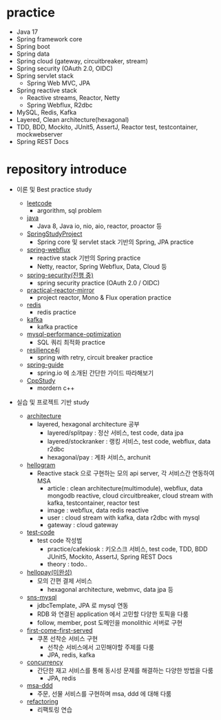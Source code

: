 # practice
- Java 17
- Spring framework core
- Spring boot
- Spring data
- Spring cloud (gateway, circuitbreaker, stream)
- Spring security (OAuth 2.0, OIDC)
- Spring servlet stack
  - Spring Web MVC, JPA
- Spring reactive stack
  - Reactive streams, Reactor, Netty
  - Spring Webflux, R2dbc
- MySQL, Redis, Kafka
- Layered, Clean architecture(hexagonal)
- TDD, BDD, Mockito, JUnit5, AssertJ, Reactor test, testcontainer, mockwebserver
- Spring REST Docs 


# repository introduce
  
- 이론 및 Best practice study
  - [leetcode](https://github.com/starryeye/leetcode)
    - argorithm, sql problem
  - [java](https://github.com/starryeye/java)
    - Java 8, Java io, nio, aio, reactor, proactor 등
  - [SpringStudyProject](https://github.com/starryeye/SpringStudyProject)
    - Spring core 및 servlet stack 기반의 Spring, JPA practice
  - [spring-webflux](https://github.com/starryeye/spring-webflux)
    - reactive stack 기반의 Spring practice
    - Netty, reactor, Spring Webflux, Data, Cloud 등
  - [spring-security(진행 중)](https://github.com/starryeye/spring-security)
    - spring security practice (OAuth 2.0 / OIDC)
  - [practical-reactor-mirror](https://github.com/starryeye/practical-reactor-mirror)
    - project reactor, Mono & Flux operation practice
  - [redis](https://github.com/starryeye/redis)
    - redis practice
  - [kafka](https://github.com/starryeye/kafka)
    - kafka practice
  - [mysql-performance-optimization](https://github.com/starryeye/mysql-performance-optimization)
    - SQL 쿼리 최적화 practice
  - [resilience4j](https://github.com/starryeye/resilience4j)
    - spring with retry, circuit breaker practice
  - [spring-guide](https://github.com/starryeye/spring-guide)
    - spring.io 에 소개된 간단한 가이드 따라해보기
  - [CppStudy](https://github.com/starryeye/CppStudy)
    - mordern c++
  
- 실습 및 프로젝트 기반 study
  - [architecture](https://github.com/starryeye/architecture)
    - layered, hexagonal architecture 공부
      - layered/splitpay : 정산 서비스, test code, data jpa
      - layered/stockranker : 랭킹 서비스, test code, webflux, data r2dbc
      - hexagonal/pay : 계좌 서비스, archunit 
  - [hellogram](https://github.com/starryeye/hellogram)
    - Reactive stack 으로 구현하는 모의 api server, 각 서비스간 연동하여 MSA
      - article : clean architecture(multimodule), webflux, data mongodb reactive, cloud circuitbreaker, cloud stream with kafka, testcontainer, reactor test
      - image : webflux, data redis reactive
      - user : cloud stream with kafka, data r2dbc with mysql
      - gateway : cloud gateway
  - [test-code](https://github.com/starryeye/test-code)
    - test code 작성법
      - practice/cafekiosk : 키오스크 서비스, test code, TDD, BDD JUnit5, Mockito, AssertJ, Spring REST Docs
      - theory : todo..
  - [hellopay(미완성)](https://github.com/starryeye/hellopay)
    - 모의 간편 결제 서비스
      - hexagonal architecture, webmvc, data jpa 등
  - [sns-mysql](https://github.com/starryeye/sns-mysql)
    - jdbcTemplate, JPA 로 mysql 연동 
    - RDB 와 연결된 application 에서 고민할 다양한 토픽을 다룸
    - follow, member, post 도메인을 monolithic 서버로 구현
  - [first-come-first-served](https://github.com/starryeye/first-come-first-served)
    - 쿠폰 선착순 서비스 구현
      - 선착순 서비스에서 고민해야할 주제를 다룸
      - JPA, redis, kafka
  - [concurrency](https://github.com/starryeye/concurrency)
    - 간단한 재고 서비스를 통해 동시성 문제를 해결하는 다양한 방법을 다룸
      - JPA, redis
  - [msa-ddd](https://github.com/starryeye/msa-ddd)
    - 주문, 선물 서비스를 구현하며 msa, ddd 에 대해 다룸
  - [refactoring](https://github.com/starryeye/refactoring)
    - 리팩토링 연습
